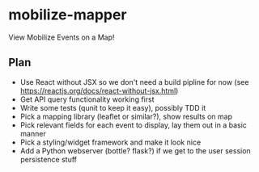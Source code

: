 # mobilize-mapper
View Mobilize Events on a Map!

## Plan

* Use React without JSX so we don't need a build pipline for now (see https://reactjs.org/docs/react-without-jsx.html)
* Get API query functionality working first
* Write some tests (qunit to keep it easy), possibly TDD it
* Pick a mapping library (leaflet or similar?), show results on map
* Pick relevant fields for each event to display, lay them out in a basic manner
* Pick a styling/widget framework and make it look nice
* Add a Python webserver (bottle? flask?) if we get to the user session persistence stuff
